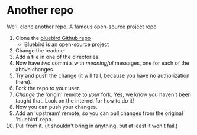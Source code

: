 # Another repo

We'll clone another repo. A famous open-source project repo

1. Clone the [bluebird Github repo](git@github.com:petkaantonov/bluebird.git)
   * Bluebird is an open-source project
1. Change the readme
1. Add a file in one of the directories.
1. Now have _two_ commits with _meaningful_ messages, one for each of the above changes.
1. Try and push the change (it will fail, because you have no authorization there).
1. Fork the repo to your user.
1. _Change_ the 'origin' remote to _your_ fork. Yes, we know you haven't been taught that. Look on the internet
   for how to do it!
1. Now you can push your changes.
1. Add an 'upstream' remote, so you can pull changes from the original 'bluebird' repo.
1. Pull from it. (it shouldn't bring in anything, but at least it won't fail.)

